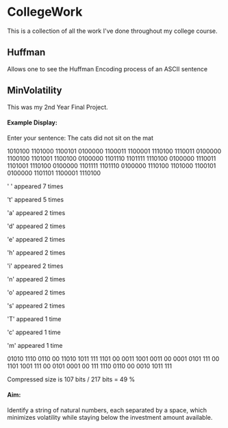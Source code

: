 # CollegeWork

This is a collection of all the work I've done throughout my college course.

## Huffman
Allows one to see the Huffman Encoding process of an ASCII sentence

## MinVolatility
This was my 2nd Year Final Project.

#### Example Display:
Enter your sentence: The cats did not sit on the mat

1010100 1101000 1100101 0100000 1100011 1100001 1110100 1110011 0100000 1100100 1101001 1100100 0100000 1101110 1101111 1110100 0100000 1110011 1101001 1110100 0100000 1101111 1101110 0100000 1110100 1101000 1100101 0100000 1101101 1100001 1110100

' ' appeared 7 times

't' appeared 5 times

'a' appeared 2 times

'd' appeared 2 times

'e' appeared 2 times

'h' appeared 2 times

'i' appeared 2 times

'n' appeared 2 times

'o' appeared 2 times

's' appeared 2 times

'T' appeared 1 time

'c' appeared 1 time

'm' appeared 1 time

01010 1110 0110 00 11010 1011 111 1101 00 0011 1001 0011 00 0001 0101 111 00 1101 1001 111 00 0101 0001 00 111 1110 0110 00 0010 1011 111 

Compressed size is 107 bits / 217 bits = 49 %

#### Aim:
Identify a string of natural numbers, each separated by a space, which minimizes volatility while staying below the investment amount available. 
